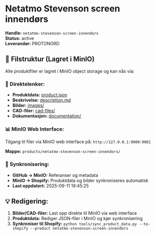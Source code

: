 # Netatmo Stevenson screen innendørs

**Handle:** `netatmo-stevenson-screen-innendors`  
**Status:** active  
**Leverandør:** PROTONORD

## 📁 Filstruktur (Lagret i MinIO)

Alle produktfiler er lagret i MinIO object storage og kan nås via:

### 🔗 Direktelenker:
- **Produktdata:** [product.json](http://127.0.0.1:9000/products/netatmo-stevenson-screen-innendors/product.json)
- **Beskrivelse:** [description.md](http://127.0.0.1:9000/products/netatmo-stevenson-screen-innendors/description.md)
- **Bilder:** [images/](http://127.0.0.1:9000/products/netatmo-stevenson-screen-innendors/images/)
- **CAD-filer:** [cad-files/](http://127.0.0.1:9000/products/netatmo-stevenson-screen-innendors/cad-files/)
- **Dokumentasjon:** [documentation/](http://127.0.0.1:9000/products/netatmo-stevenson-screen-innendors/documentation/)

### 📊 MinIO Web Interface:
Tilgang til filer via MinIO web interface på:
`http://127.0.0.1:9000:9001`

**Mappe:** `products/netatmo-stevenson-screen-innendors/`

### 🔄 Synkronisering:
- **GitHub → MinIO:** Referanser og metadata
- **MinIO → Shopify:** Produktdata og bilder synkroniseres automatisk
- **Last oppdatert:** 2025-09-11 19:45:25

## 💡 Redigering:
1. **Bilder/CAD-filer:** Last opp direkte til MinIO via web interface
2. **Produktdata:** Rediger JSON-filer i MinIO og kjør synkronisering
3. **Synkroniser til Shopify:** `python tools/sync_product_data.py --to-shopify --product netatmo-stevenson-screen-innendors`
